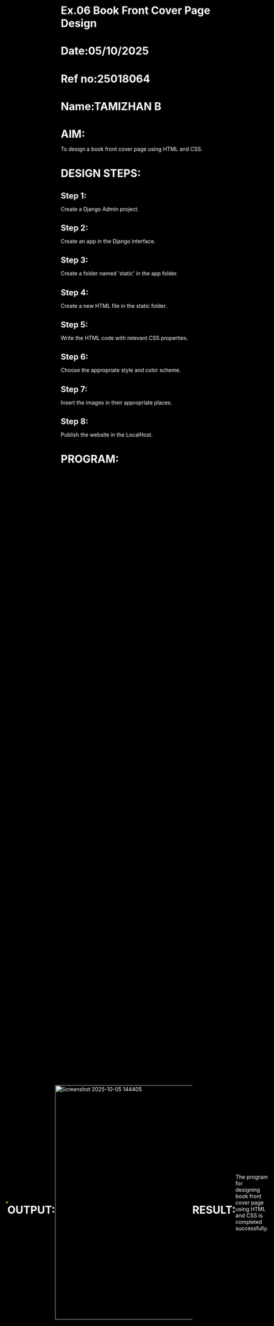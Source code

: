 # Ex.06 Book Front Cover Page Design
# Date:05/10/2025
# Ref no:25018064
# Name:TAMIZHAN B
# AIM:
To design a book front cover page using HTML and CSS.

# DESIGN STEPS:
## Step 1:
Create a Django Admin project.

## Step 2:
Create an app in the Django interface.

## Step 3:
Create a folder named 'static' in the app folder.

## Step 4:
Create a new HTML file in the static folder.

## Step 5:
Write the HTML code with relevant CSS properties.

## Step 6:
Choose the appropriate style and color scheme.

## Step 7:
Insert the images in their appropriate places.

## Step 8:
Publish the website in the LocalHost.

# PROGRAM:<!doctype html>
<html lang="en">
<head>
  <meta charset="utf-8" />
  <meta name="viewport" content="width=device-width,initial-scale=1" />
  <title>Environmental Awareness — Title Page</title>

  <link href="https://fonts.googleapis.com/css2?family=Playfair+Display:wght@600;700&family=Inter:wght@300;400;600&display=swap" rel="stylesheet">

  <style>
    :root{
      --page-width: 500px;   /* page width */
      --card-pad: 24px;      /* padding */
    }

    *{box-sizing:border-box;margin:0;padding:0}

    html,body{
      height:100%;
      font-family: "Inter", sans-serif;
      background: #000;
      color:#fff;
    }

    .wrap {
      min-height:100%;
      display:flex;
      align-items:center;
      justify-content:center;
      padding:20px;
    }

    .card {
      width: min(90vw, var(--page-width));
      aspect-ratio: 3 / 4;   /* book-like ratio */
      position:relative;
      border-radius: 10px;
      box-shadow: 0 15px 30px rgba(0,0,0,0.8);
      overflow:hidden;

      /* Gold border */
      border: 2px solid gold;

      /* Black edges + white flower background */
      background:
        radial-gradient(circle at center, rgba(15,15,15,0.9) 70%, rgba(0,0,0,1) 100%),
        url('https://images.unsplash.com/photo-1501004318641-b39e6451bec6?q=80&w=1200&auto=format&fit=crop') center/cover no-repeat;
    }

    .title-wrap{
      z-index:2;
      position:relative;
      text-align:center;
      padding:40px 16px;
    }

    h1.title{
      font-family:"Playfair Display", serif;
      font-size: clamp(22px, 5vw, 36px);
      margin-bottom: 10px;
      color:#fff;
      text-shadow:0 3px 10px rgba(0,0,0,0.7);
    }

    p.subtitle{
      font-size: clamp(11px, 2vw, 14px);
      color:#f0f0f0;
      opacity:0.9;
      margin-bottom:14px;
    }

    .divider{
      width:50%;
      height:1px;
      background: rgba(255,255,255,0.3);
      margin:14px auto;
    }

    .points {
      position:absolute;
      left: var(--card-pad);
      bottom: 50px;
      z-index:2;
      background: rgba(0,0,0,0.35);
      padding:6px 10px;
      border-radius:6px;
      font-size:10px;
      line-height:1.3;
      max-width:70%;
      opacity:0.95;
    }

    .points ul {
      margin:0;
      padding-left:14px;
    }

    .points li {
      margin-bottom:3px;
    }

    .author {
      position:absolute;
      right: var(--card-pad);
      bottom: var(--card-pad);
      font-weight:600;
      font-size:11px;
      color:#fff;
      background: rgba(0,0,0,0.4);
      padding:6px 10px;
      border-radius:6px;
    }
  </style>
</head>
<body>
  <div class="wrap">
    <div class="card">
      <div class="title-wrap">
        <h1 class="title">Environmental Awareness</h1>
        <p class="subtitle">Understanding our environment and protecting nature</p>
        <div class="divider"></div>
        <p class="subtitle">Book Title Page</p>
      </div>

      <!-- Points section -->
      <div class="points">
        <ul>
          <li>Protect natural resources</li>
          <li>Reduce pollution and waste</li>
          <li>Conserve biodiversity</li>
          <li>Promote sustainable living</li>
        </ul>
      </div>

      <div class="author">By Manoj Kumar N</div>
    </div>
  </div>
</body>
</html>



# OUTPUT:
<img width="400" height="620" alt="Screenshot 2025-10-05 144405" src="https://github.com/user-attachments/assets/8e6d99c2-69a7-4fff-bfc1-6d1acb848066" />

# RESULT:
The program for designing book front cover page using HTML and CSS is completed successfully.
